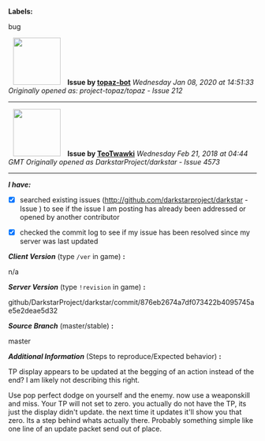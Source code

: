 **Labels:**

bug



<a href="https://github.com/topaz-bot"><img src="https://avatars3.githubusercontent.com/u/59651103?v=4" width="96" height="96" hspace="10"></img></a> **Issue by [topaz-bot](https://github.com/topaz-bot)**
_Wednesday Jan 08, 2020 at 14:51:33_
_Originally opened as: project-topaz/topaz - Issue 212_

----

<a href="https://github.com/TeoTwawki"><img src="https://avatars0.githubusercontent.com/u/6871475?v=4"  width="96" height="96" hspace="10"></img></a> **Issue by [TeoTwawki](https://github.com/TeoTwawki)**
_Wednesday Feb 21, 2018 at 04:44 GMT_
_Originally opened as DarkstarProject/darkstar - Issue 4573_

----

<!-- place 'x' mark between square [] brackets to checkmark box -->

**_I have:_**

- [x] searched existing issues (http://github.com/darkstarproject/darkstar - Issue ) to see if the issue I am posting has already been addressed or opened by another contributor
- [x] checked the commit log to see if my issue has been resolved since my server was last updated


<!-- Issues will be closed without being looked into if the following information is missing (unless its not applicable). -->

**_Client Version_** (type `/ver` in game) **:** 
n/a

**_Server Version_** (type `!revision` in game) **:** 
github/DarkstarProject/darkstar/commit/876eb2674a7df073422b4095745ae5e2deae5d32

**_Source Branch_** (master/stable) **:** 
master

**_Additional Information_** (Steps to reproduce/Expected behavior) **:** 
TP display appears to be updated at the begging of an action instead of the end? I am likely not describing this right.

Use pop perfect dodge on yourself and the enemy. now use a weaponskill and miss. Your TP will not set to zero. you actually do not have the TP, its just the display didn't update. the next time it updates it'll show you that zero. Its a step behind whats actually there. Probably something simple like one line of an update packet send out of place.

